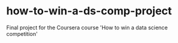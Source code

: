 # how-to-win-a-ds-comp-project
Final project for the Coursera course 'How to win a data science competition'
